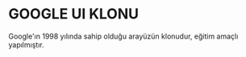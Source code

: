 # GOOGLE UI KLONU

Google'ın 1998 yılında sahip olduğu arayüzün klonudur, eğitim amaçlı yapılmıştır.